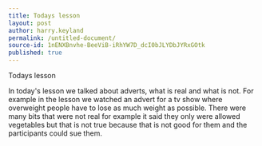 ```yaml
---
title: Todays lesson
layout: post
author: harry.keyland
permalink: /untitled-document/
source-id: 1nENXBnvhe-BeeViB-iRhYW7D_dcI0bJLYDbJYRxGOtk
published: true
---
```

Todays lesson

In today's lesson we talked about adverts, what is real and what is not. For example in the lesson we watched an advert for a tv show where overweight people have to lose as much weight as possible. There were many bits that were not real for example it said they only were allowed vegetables but that is not true because that is not good for them and the participants could sue them.   

